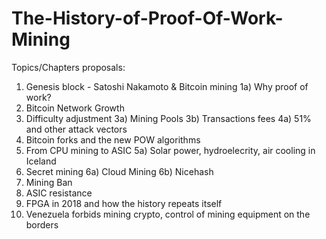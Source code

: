 # The-History-of-Proof-Of-Work-Mining
Topics/Chapters proposals:

1) Genesis block - Satoshi Nakamoto & Bitcoin mining
1a) Why proof of work?
2) Bitcoin Network Growth
3) Difficulty adjustment 3a) Mining Pools 3b) Transactions fees
4a) 51% and other attack vectors
4) Bitcoin forks and the new POW algorithms
5) From CPU mining to ASIC 
5a) Solar power, hydroelecrity, air cooling in Iceland
6) Secret mining 6a) Cloud Mining 6b) Nicehash 
7) Mining Ban
8) ASIC resistance
9) FPGA in 2018 and how the history repeats itself
10) Venezuela forbids mining crypto, control of mining equipment on the borders
